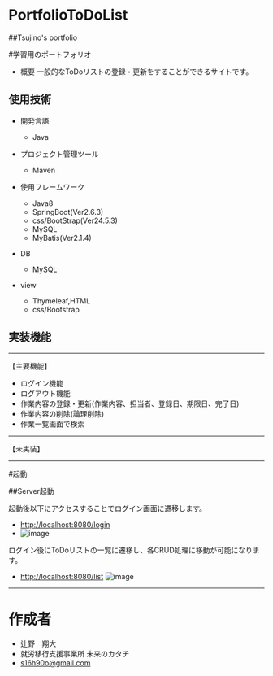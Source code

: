 # PortfolioToDoList
##Tsujino's portfolio

#学習用のポートフォリオ
- 概要
一般的なToDoリストの登録・更新をすることができるサイトです。

## 使用技術

- 開発言語
  - Java

- プロジェクト管理ツール
  - Maven
  
- 使用フレームワーク
  - Java8
  - SpringBoot(Ver2.6.3)
  - css/BootStrap(Ver24.5.3)
  - MySQL
  - MyBatis(Ver2.1.4)
  
- DB
  - MySQL
  
- view
  - Thymeleaf,HTML
  - css/Bootstrap

## 実装機能

********
【主要機能】
-  ログイン機能 
-  ログアウト機能
-  作業内容の登録・更新(作業内容、担当者、登録日、期限日、完了日)
-  作業内容の削除(論理削除)
-  作業一覧画面で検索
******
【未実装】

********

#起動

##Server起動

起動後以下にアクセスすることでログイン画面に遷移します。

* [http://localhost:8080/login](http://localhost:8080/login)
* ![image](https://user-images.githubusercontent.com/105256640/196357032-382ec7a5-51a8-47b7-a90d-4c603aef1a5c.png)

ログイン後にToDoリストの一覧に遷移し、各CRUD処理に移動が可能になります。
* [http://localhost:8080/list](http://localhost:8080/list)
![image](https://user-images.githubusercontent.com/105256640/196356652-5736984e-8407-4b5c-8a45-e518a27e6949.png)

********
# 作成者
- 辻野　翔大
- 就労移行支援事業所 未来のカタチ
- s16h90o@gmail.com
